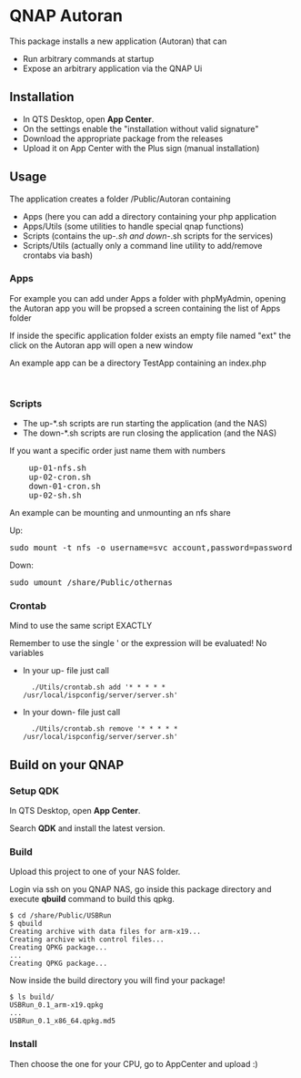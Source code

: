 # QNAP Autoran

This package installs a new application (Autoran) that can

* Run arbitrary commands at startup
* Expose an arbitrary application via the QNAP Ui

## Installation

* In QTS Desktop, open **App Center**.
* On the settings enable the "installation without valid signature"
* Download the appropriate package from the releases 
* Upload it on App Center with the Plus sign (manual installation)

## Usage

The application creates a folder /Public/Autoran containing

* Apps (here you can add a directory containing your php application
* Apps/Utils (some utilities to handle special qnap functions)
* Scripts (contains the up-*.sh and down-*.sh scripts for the services)
* Scripts/Utils (actually only a command line utility to add/remove crontabs via bash)

### Apps 

For example you can add under Apps a folder with phpMyAdmin, opening the Autoran app you will
be propsed a screen containing the list of Apps folder

If inside the specific application folder exists an empty file named "ext" the click on the Autoran 
app will open a new window

An example app can be a directory TestApp containing an index.php
<pre>
	<?php
		phpinfo();
	?>
</pre>

### Scripts

* The up-*.sh scripts are run starting the application (and the NAS)
* The down-*.sh scripts are run closing the application (and the NAS)

If you want a specific order just name them with numbers

<pre>
	up-01-nfs.sh
	up-02-cron.sh
	down-01-cron.sh
	up-02-sh.sh
</pre>

An example can be mounting and unmounting an nfs share

Up:
<pre>
sudo mount -t nfs -o username=svc_account,password=password //othernas /share/Public/othernas
</pre>

Down:
<pre>
sudo umount /share/Public/othernas
</pre>

### Crontab 

Mind to use the same script EXACTLY

Remember to use the single ' or the expression will be evaluated! No variables

* In your up- file just call 
    
        ./Utils/crontab.sh add '* * * * * /usr/local/ispconfig/server/server.sh'

* In your down- file just call 

        ./Utils/crontab.sh remove '* * * * * /usr/local/ispconfig/server/server.sh'

## Build on your QNAP

### Setup QDK

In QTS Desktop, open **App Center**.

Search **QDK** and install the latest version.

### Build

Upload this project to one of your NAS folder.

Login via ssh on you QNAP NAS, go inside this package directory
and execute **qbuild** command to build this qpkg.

	$ cd /share/Public/USBRun
	$ qbuild
	Creating archive with data files for arm-x19...
	Creating archive with control files...
	Creating QPKG package...
	...
	Creating QPKG package...
	
Now inside the build directory you will find your package!

	$ ls build/
	USBRun_0.1_arm-x19.qpkg         
	...
	USBRun_0.1_x86_64.qpkg.md5
	
### Install

Then choose the one for your CPU, go to AppCenter and upload :)


